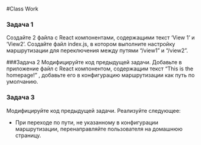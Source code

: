 #Class Work 

### Задача 1 
Создайте 2 файла с React компонентами, содержащими текст ‘View 1’ и ‘View2’. Создайте файл index.js, в котором выполните настройку маршрутизации для переключения между путями “/view1” и “/view2”. 

###Задача 2 
Модифицируйте код предыдущей задачи. Добавьте в приложение файл с React компонентом, содержащим текст “This is the homepage!” , добавьте его в конфигурацию маршрутизации как путь по умолчанию. 

### Задача 3 
Модифицируйте код предыдущей задачи. Реализуйте следующее: 
* При переходе по пути, не указанному в конфигурации маршрутизации, перенаправляйте пользователя на домашнюю страницу. 
